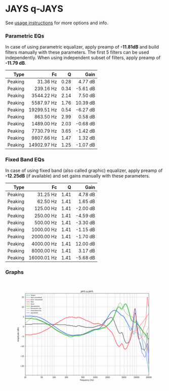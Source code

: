 # JAYS q-JAYS
See [usage instructions](https://github.com/jaakkopasanen/AutoEq#usage) for more options and info.

### Parametric EQs
In case of using parametric equalizer, apply preamp of **-11.81dB** and build filters manually
with these parameters. The first 5 filters can be used independently.
When using independent subset of filters, apply preamp of **-11.79 dB**.

| Type    | Fc          |    Q | Gain     |
|--------:|------------:|-----:|---------:|
| Peaking | 31.36 Hz    | 0.28 | 4.77 dB  |
| Peaking | 239.16 Hz   | 0.34 | -5.61 dB |
| Peaking | 3544.22 Hz  | 2.14 | 7.50 dB  |
| Peaking | 5587.97 Hz  | 1.76 | 10.39 dB |
| Peaking | 19299.51 Hz | 0.54 | -6.27 dB |
| Peaking | 863.50 Hz   | 2.99 | 0.58 dB  |
| Peaking | 1489.00 Hz  | 2.03 | -0.68 dB |
| Peaking | 7730.79 Hz  | 3.65 | -1.42 dB |
| Peaking | 9807.66 Hz  | 1.47 | 1.32 dB  |
| Peaking | 14902.97 Hz | 1.25 | -1.07 dB |

### Fixed Band EQs
In case of using fixed band (also called graphic) equalizer, apply preamp of **-12.25dB**
(if available) and set gains manually with these parameters.

| Type    | Fc          |    Q | Gain     |
|--------:|------------:|-----:|---------:|
| Peaking | 31.25 Hz    | 1.41 | 4.78 dB  |
| Peaking | 62.50 Hz    | 1.41 | 1.65 dB  |
| Peaking | 125.00 Hz   | 1.41 | -2.00 dB |
| Peaking | 250.00 Hz   | 1.41 | -4.59 dB |
| Peaking | 500.00 Hz   | 1.41 | -3.30 dB |
| Peaking | 1000.00 Hz  | 1.41 | -1.15 dB |
| Peaking | 2000.00 Hz  | 1.41 | -1.70 dB |
| Peaking | 4000.00 Hz  | 1.41 | 12.00 dB |
| Peaking | 8000.00 Hz  | 1.41 | 3.17 dB  |
| Peaking | 16000.01 Hz | 1.41 | -5.68 dB |

### Graphs
![](./JAYS%20q-JAYS.png)